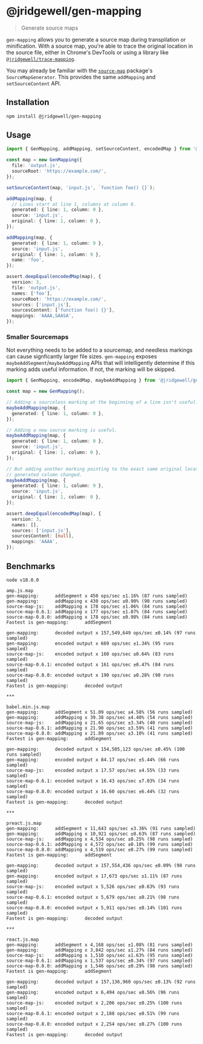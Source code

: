 # @jridgewell/gen-mapping

> Generate source maps

`gen-mapping` allows you to generate a source map during transpilation or minification.
With a source map, you're able to trace the original location in the source file, either in Chrome's
DevTools or using a library like [`@jridgewell/trace-mapping`][trace-mapping].

You may already be familiar with the [`source-map`][source-map] package's `SourceMapGenerator`. This
provides the same `addMapping` and `setSourceContent` API.

## Installation

```sh
npm install @jridgewell/gen-mapping
```

## Usage

```typescript
import { GenMapping, addMapping, setSourceContent, encodedMap } from '@jridgewell/gen-mapping';

const map = new GenMapping({
  file: 'output.js',
  sourceRoot: 'https://example.com/',
});

setSourceContent(map, 'input.js', `function foo() {}`);

addMapping(map, {
  // Lines start at line 1, columns at column 0.
  generated: { line: 1, column: 0 },
  source: 'input.js',
  original: { line: 1, column: 0 },
});

addMapping(map, {
  generated: { line: 1, column: 9 },
  source: 'input.js',
  original: { line: 1, column: 9 },
  name: 'foo',
});

assert.deepEqual(encodedMap(map), {
  version: 3,
  file: 'output.js',
  names: ['foo'],
  sourceRoot: 'https://example.com/',
  sources: ['input.js'],
  sourcesContent: ['function foo() {}'],
  mappings: 'AAAA,SAASA',
});
```

### Smaller Sourcemaps

Not everything needs to be added to a sourcemap, and needless markings can cause signficantly
larger file sizes. `gen-mapping` exposes `maybeAddSegment`/`maybeAddMapping` APIs that will
intelligently determine if this marking adds useful information. If not, the marking will be
skipped.

```typescript
import { GenMapping, encodedMap, maybeAddMapping } from '@jridgewell/gen-mapping';

const map = new GenMapping();

// Adding a sourceless marking at the beginning of a line isn't useful.
maybeAddMapping(map, {
  generated: { line: 1, column: 0 },
});

// Adding a new source marking is useful.
maybeAddMapping(map, {
  generated: { line: 1, column: 0 },
  source: 'input.js',
  original: { line: 1, column: 0 },
});

// But adding another marking pointing to the exact same original location isn't, even if the
// generated column changed.
maybeAddMapping(map, {
  generated: { line: 1, column: 9 },
  source: 'input.js',
  original: { line: 1, column: 0 },
});

assert.deepEqual(encodedMap(map), {
  version: 3,
  names: [],
  sources: ['input.js'],
  sourcesContent: [null],
  mappings: 'AAAA',
});
```

## Benchmarks

```
node v18.0.0

amp.js.map
gen-mapping:      addSegment x 450 ops/sec ±1.16% (87 runs sampled)
gen-mapping:      addMapping x 430 ops/sec ±0.90% (90 runs sampled)
source-map-js:    addMapping x 178 ops/sec ±1.06% (84 runs sampled)
source-map-0.6.1: addMapping x 177 ops/sec ±1.07% (84 runs sampled)
source-map-0.8.0: addMapping x 178 ops/sec ±0.98% (84 runs sampled)
Fastest is gen-mapping:      addSegment

gen-mapping:      decoded output x 157,549,649 ops/sec ±0.14% (97 runs sampled)
gen-mapping:      encoded output x 669 ops/sec ±1.34% (95 runs sampled)
source-map-js:    encoded output x 160 ops/sec ±0.64% (83 runs sampled)
source-map-0.6.1: encoded output x 161 ops/sec ±0.47% (84 runs sampled)
source-map-0.8.0: encoded output x 190 ops/sec ±0.28% (90 runs sampled)
Fastest is gen-mapping:      decoded output

***

babel.min.js.map
gen-mapping:      addSegment x 51.09 ops/sec ±4.58% (56 runs sampled)
gen-mapping:      addMapping x 39.38 ops/sec ±4.40% (54 runs sampled)
source-map-js:    addMapping x 21.65 ops/sec ±3.34% (40 runs sampled)
source-map-0.6.1: addMapping x 21.90 ops/sec ±3.59% (41 runs sampled)
source-map-0.8.0: addMapping x 21.89 ops/sec ±3.10% (41 runs sampled)
Fastest is gen-mapping:      addSegment

gen-mapping:      decoded output x 154,505,123 ops/sec ±0.45% (100 runs sampled)
gen-mapping:      encoded output x 84.17 ops/sec ±5.44% (66 runs sampled)
source-map-js:    encoded output x 17.57 ops/sec ±4.55% (33 runs sampled)
source-map-0.6.1: encoded output x 16.43 ops/sec ±7.03% (34 runs sampled)
source-map-0.8.0: encoded output x 16.60 ops/sec ±6.44% (32 runs sampled)
Fastest is gen-mapping:      decoded output

***

preact.js.map
gen-mapping:      addSegment x 11,643 ops/sec ±3.36% (91 runs sampled)
gen-mapping:      addMapping x 10,921 ops/sec ±0.63% (87 runs sampled)
source-map-js:    addMapping x 4,534 ops/sec ±0.25% (98 runs sampled)
source-map-0.6.1: addMapping x 4,572 ops/sec ±0.18% (99 runs sampled)
source-map-0.8.0: addMapping x 4,519 ops/sec ±0.27% (99 runs sampled)
Fastest is gen-mapping:      addSegment

gen-mapping:      decoded output x 157,554,436 ops/sec ±0.09% (98 runs sampled)
gen-mapping:      encoded output x 17,673 ops/sec ±1.11% (87 runs sampled)
source-map-js:    encoded output x 5,526 ops/sec ±0.63% (93 runs sampled)
source-map-0.6.1: encoded output x 5,679 ops/sec ±0.21% (98 runs sampled)
source-map-0.8.0: encoded output x 5,911 ops/sec ±0.14% (101 runs sampled)
Fastest is gen-mapping:      decoded output

***

react.js.map
gen-mapping:      addSegment x 4,168 ops/sec ±1.08% (81 runs sampled)
gen-mapping:      addMapping x 3,842 ops/sec ±1.27% (84 runs sampled)
source-map-js:    addMapping x 1,510 ops/sec ±1.63% (95 runs sampled)
source-map-0.6.1: addMapping x 1,537 ops/sec ±0.34% (97 runs sampled)
source-map-0.8.0: addMapping x 1,546 ops/sec ±0.29% (98 runs sampled)
Fastest is gen-mapping:      addSegment

gen-mapping:      decoded output x 157,136,960 ops/sec ±0.13% (92 runs sampled)
gen-mapping:      encoded output x 6,494 ops/sec ±0.56% (96 runs sampled)
source-map-js:    encoded output x 2,206 ops/sec ±0.25% (100 runs sampled)
source-map-0.6.1: encoded output x 2,188 ops/sec ±0.51% (99 runs sampled)
source-map-0.8.0: encoded output x 2,254 ops/sec ±0.27% (100 runs sampled)
Fastest is gen-mapping:      decoded output
```

[source-map]: https://www.npmjs.com/package/source-map
[trace-mapping]: https://github.com/jridgewell/trace-mapping
